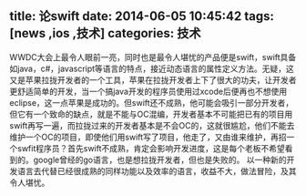 title: 论swift
date: 2014-06-05 10:45:42
tags: [news ,ios ,技术]
categories: 技术
---
WWDC大会上最令人眼前一亮，同时也是最令人堪忧的产品便是swift，swift具备如java，c#，javascript等语言的特点，接近动态语言的属性定义方法。无疑，这又是苹果拉拢开发者的一个工具，苹果在拉拢开发者上下了很大的功夫，让开发者更舒适简单的开发，当一个搞java开发的程序员使用过xcode后便再也不想使用eclipse，这一点苹果是成功的。但swift还不成熟，他可能会吸引一部分开发者，但它有一个致命的缺点，就是不能与OC混编，开发者基本不可能把已有的项目用swift再写一遍，而拉拢过来的开发者基本是不会OC的，这就很尴尬，他们不能去维护一个OC的项目，即使他们用swift写了项目，他走了，又由谁来维护，再招一个swfit程序员？首先swift不成熟，肯定会影响开发进度，这是每个老板不希望看到的。google曾经的go语言，也是想拉拢开发者，但也是失败的。
以一种新的开发语言去代替已经很成熟的同样功能以及效率的语言，收益不大，做法冒险，及其令人堪忧。
